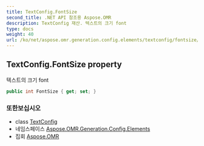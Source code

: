 ```yaml
---
title: TextConfig.FontSize
second_title: .NET API 참조용 Aspose.OMR
description: TextConfig 재산. 텍스트의 크기 font
type: docs
weight: 40
url: /ko/net/aspose.omr.generation.config.elements/textconfig/fontsize/
---
```

## TextConfig.FontSize property

텍스트의 크기 font

```csharp
public int FontSize { get; set; }
```

### 또한보십시오

* class [TextConfig](../)
* 네임스페이스 [Aspose.OMR.Generation.Config.Elements](../../textconfig/)
* 집회 [Aspose.OMR](../../../)


